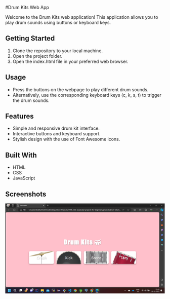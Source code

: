 
#Drum Kits Web App

Welcome to the Drum Kits web application! This application allows you to play drum sounds using buttons or keyboard keys.

## Getting Started
1. Clone the repository to your local machine.
2. Open the project folder.
3. Open the index.html file in your preferred web browser.
## Usage
- Press the buttons on the webpage to play different drum sounds.
- Alternatively, use the corresponding keyboard keys (c, k, s, t) to trigger the drum sounds.
## Features
- Simple and responsive drum kit interface.
- Interactive buttons and keyboard support.
- Stylish design with the use of Font Awesome icons.
## Built With
- HTML
- CSS
- JavaScript
## Screenshots

![App Screenshot 1](Screenshot%20(182).png)

